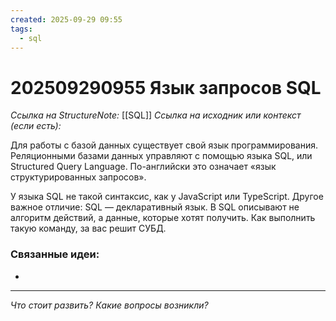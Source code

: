 ```yaml
---
created: 2025-09-29 09:55
tags:
  - sql
---
```

# 202509290955 Язык запросов SQL

*Ссылка на StructureNote:* [[SQL]]
*Ссылка на исходник или контекст (если есть):* 

Для работы с базой данных существует свой язык программирования. Реляционными базами данных управляют с помощью языка SQL, или Structured Query Language. По-английски это означает «язык структурированных запросов».

У языка SQL не такой синтаксис, как у JavaScript или TypeScript. Другое важное отличие: SQL — декларативный язык. В SQL описывают не алгоритм действий, а данные, которые хотят получить. Как выполнить такую команду, за вас решит СУБД.

### Связанные идеи:

* 
---

*Что стоит развить? Какие вопросы возникли?*
